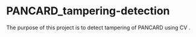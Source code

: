 # PANCARD_tampering-detection
The purpose of this project is to detect tampering of PANCARD using CV .
